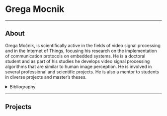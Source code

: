 # Grega Mocnik
------------
## About 
Grega Močnik, is scientifically active in the fields of video signal processing and in the Internet of Things, focusing his research on the implementation of communication protocols on embedded systems. He is a doctoral student and as part of his studies he develops video signal processing algorithms that are similar to human image perception. He is involved in several professional and scientific projects. He is also a mentor to students in diverse projects and master’s theses.
<details>

<summary>Bibliography</summary>

#### *Pupillometric parameters of alertness during unpredictable but not predictable smooth pursuit neck torsion test are altered in patients with neck pain disorders: a cross-sectional study*
#### Abstract 
> Despite commonly investigated predictable smooth-pursuit neck-torsion tasks (SPNT) in neck pain patients, unpredictable conditions have been seldom investigated but are indicative of preserved oculomotor functions during neck torsion. Although not previously studied, some speculations about compensatory cognitive mechanisms such as increased phasic alertness during unpredictable tasks were suggested. The aim of this study was to investigate eye movement accuracy and pupillometric responses during predictable and unpredictable SPNT test in neck pain patients and asymptomatic controls. Eye movements (gain and SPNT-difference) and pupillometry indicative of tonic (average and relative pupil diameter) and phasic (index of cognitive activity-ICA) alertness were measured in 28 idiopathic neck pain patients and 30 asymptomatic individuals using infrared video-oculography during predictable and unpredictable SPNT test. Gain in unpredictable SPNT test was lower as compared to predictable tasks and presented with similar levels in neutral and neck torsion positions, but not in the predictable SPNT test. ICA was lower during neutral position in all tasks in patients as compared to control group but increased during neck torsion positions in unpredictable tasks. Relative pupil diameters presented with no differences between the groups or neck positions, but the opposite was observed for average pupil diameter. Higher ICA indicates an increase in phasic alertness in neck pain patients despite no alterations in oculomotor control during SPNT test. This is the first study to indicate cognitive deficits in oculomotor task in neck pain patients. The latter could negatively affect other tasks where additional cognitive resources must be involved.
#### Cite: 
> Majcen Rosker, Z., Mocnik, G., Kristjansson, E. et al. Pupillometric parameters of alertness during unpredictable but not predictable smooth pursuit neck torsion test are altered in patients with neck pain disorders: a cross-sectional study. Exp Brain Res 241, 2069–2079 (2023). https://doi.org/10.1007/s00221-023-06648-z

#### *Capturing Conversational Gestures for Embodied Conversational Agents Using an Optimized Kaneda–Lucas–Tomasi Tracker and Denavit–Hartenberg-Based Kinematic Model*

#### Abstract 
> In order to recreate viable and human-like conversational responses, the artificial entity, i.e., an embodied conversational agent, must express correlated speech (verbal) and gestures (non-verbal) responses in spoken social interaction. Most of the existing frameworks focus on intent planning and behavior planning. The realization, however, is left to a limited set of static 3D representations of conversational expressions. In addition to functional and semantic synchrony between verbal and non-verbal signals, the final believability of the displayed expression is sculpted by the physical realization of non-verbal expressions. A major challenge of most conversational systems capable of reproducing gestures is the diversity in expressiveness. In this paper, we propose a method for capturing gestures automatically from videos and transforming them into 3D representations stored as part of the conversational agent’s repository of motor skills. The main advantage of the proposed method is ensuring the naturalness of the embodied conversational agent’s gestures, which results in a higher quality of human-computer interaction. The method is based on a Kanade–Lucas–Tomasi tracker, a Savitzky–Golay filter, a Denavit–Hartenberg-based kinematic model and the EVA framework. Furthermore, we designed an objective method based on cosine similarity instead of a subjective evaluation of synthesized movement. The proposed method resulted in a 96% similarity.

#### Cite: 
> G. Močnik, Z. Kačič, R. Šafarič, and I. Mlakar, “Capturing Conversational Gestures for Embodied Conversational Agents Using an Optimized Kaneda–Lucas–Tomasi Tracker and Denavit–Hartenberg-Based Kinematic Model,” Sensors, vol. 22, no. 21, p. 8318, Oct. 2022, [doi: 10.3390/s22218318](https://www.mdpi.com/1424-8220/22/21/8318)
</details>

---




## Projects


